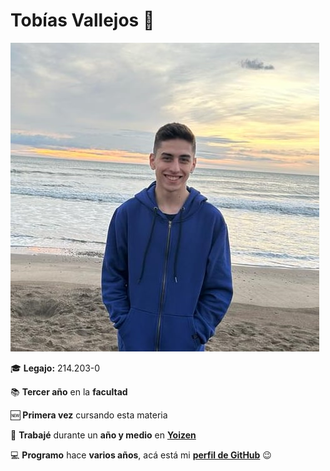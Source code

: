 # Tobías Vallejos 🚀

![Foto](/imagen.jpg)

🎓 **Legajo:** 214.203-0

📚 **Tercer año** en la **facultad**

🆕 **Primera vez** cursando esta materia

💼 **Trabajé** durante un **año y medio** en [**Yoizen**](https://yoizen.com/)

💻 **Programo** hace **varios años**, acá está mi [**perfil de GitHub**](https://github.com/TochuGV) 😉
